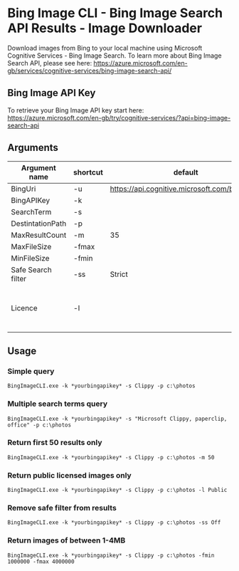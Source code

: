 # Bing Image CLI - Bing Image Search API Results - Image Downloader
Download images from Bing to your local machine using Microsoft Cognitive Services - Bing Image Search.  To learn more about Bing Image Search API, please see here: https://azure.microsoft.com/en-gb/services/cognitive-services/bing-image-search-api/

## Bing Image API Key
To retrieve your Bing Image API key start here: https://azure.microsoft.com/en-gb/try/cognitive-services/?api=bing-image-search-api

## Arguments

| Argument name | shortcut | default | values |
|----|----|----|----|
| BingUri | -u | https://api.cognitive.microsoft.com/bing/v7.0 | |
| BingAPIKey | -k | | |
| SearchTerm | -s | | |
| DestintationPath | -p | | |
| MaxResultCount | -m | 35 | 1-150 |
| MaxFileSize | -fmax | | bytes |
| MinFileSize | -fmin | | bytes |
| Safe Search filter| -ss | Strict | Off, Moderate, Strict |
|Licence | -l| | Any, Public, Share, ShareCommercially, Modify, ModifyCommercially, All |

## Usage

### Simple query
```
BingImageCLI.exe -k *yourbingapikey* -s Clippy -p c:\photos
```

### Multiple search terms query
```
BingImageCLI.exe -k *yourbingapikey* -s "Microsoft Clippy, paperclip, office" -p c:\photos
```

### Return first 50 results only
```
BingImageCLI.exe -k *yourbingapikey* -s Clippy -p c:\photos -m 50
```

### Return public licensed images only
```
BingImageCLI.exe -k *yourbingapikey* -s Clippy -p c:\photos -l Public
```

### Remove safe filter from results
```
BingImageCLI.exe -k *yourbingapikey* -s Clippy -p c:\photos -ss Off
```

### Return images of between 1-4MB
```
BingImageCLI.exe -k *yourbingapikey* -s Clippy -p c:\photos -fmin 1000000 -fmax 4000000
```



